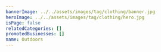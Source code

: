 ```yaml
---
bannerImage: ../../assets/images/tag/clothing/banner.jpg
heroImage: ../../assets/images/tag/clothing/hero.jpg
isPage: false
relatedCategories: []
promotedBusinesses: []
name: Outdoors
---
```

